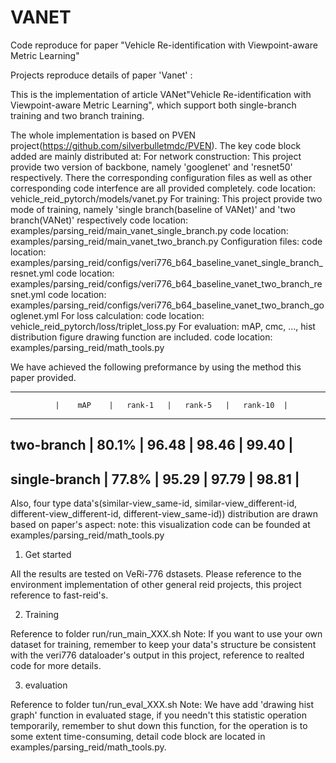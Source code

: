 # VANET
Code reproduce for paper "Vehicle Re-identification with Viewpoint-aware Metric Learning"

Projects reproduce details of paper 'Vanet' :

This is the implementation of article VANet"Vehicle Re-identification with Viewpoint-aware Metric Learning", which support both
single-branch training and two branch training.

The whole implementation is based on PVEN project(https://github.com/silverbulletmdc/PVEN). The key code block added are mainly distributed at:
    For network construction:
        This project provide two version of backbone, namely 'googlenet' and 'resnet50' respectively. There the corresponding configuration files 
        as well as other corresponding code interfence are all provided completely.
        code location: vehicle_reid_pytorch/models/vanet.py
    For training:
        This project provide two mode of training, namely 'single branch(baseline of VANet)' and 'two branch(VANet)' respectively
        code location: examples/parsing_reid/main_vanet_single_branch.py
        code location: examples/parsing_reid/main_vanet_two_branch.py
    Configuration files:
        code location: examples/parsing_reid/configs/veri776_b64_baseline_vanet_single_branch_resnet.yml
        code location: examples/parsing_reid/configs/veri776_b64_baseline_vanet_two_branch_resnet.yml
        code location: examples/parsing_reid/configs/veri776_b64_baseline_vanet_two_branch_googlenet.yml
    For loss calculation:
        code location: vehicle_reid_pytorch/loss/triplet_loss.py
    For evaluation:
        mAP, cmc, ..., hist distribution figure drawing function are included.
        code location: examples/parsing_reid/math_tools.py

We have achieved the following preformance by using the method this paper provided.
-------------------------- ---------------------------------------
              |    mAP    |   rank-1   |   rank-5   |   rank-10  |
--------------------------------- --------------------------------
two-branch    |   80.1%   |   96.48    |   98.46    |    99.40   | 
------------------------------------------------------------------
single-branch |   77.8%   |   95.29    |   97.79    |    98.81   |
------------------------------------------------------------------

Also, four type data's(similar-view_same-id, similar-view_different-id, different-view_different-id, different-view_same-id)) distribution are drawn based on paper's aspect:
note: this visualization code can be founded at examples/parsing_reid/math_tools.py 


1. Get started

All the results are tested on VeRi-776 dstasets.
Please reference to the environment implementation of other general reid projects, this project reference to fast-reid's. 

2. Training

Reference to folder run/run_main_XXX.sh
Note: If you want to use your own dataset for training, remember to keep your data's structure
be consistent with the veri776 dataloader's output in this project, reference to realted code for more details.

3. evaluation

Reference to folder tun/run_eval_XXX.sh
Note: We have add 'drawing hist graph' function in evaluated stage, if you needn't this statistic operation temporarily,
remember to shut down this function, for the operation is to some extent time-consuming, detail code block are located in examples/parsing_reid/math_tools.py.

